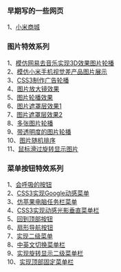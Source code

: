 
### 早期写的一些网页<br>
1、[小米商城](https://w1002l.github.io/myProject/website/miui_mall/index.html) <br>




### 图片特效系列<br>
1、[模仿网易去音乐实现3D效果图片轮播](https://w1002l.github.io/myProject/Images/3DchangImg/index.html) <br>
2、[模仿小米手机视觉差产品图片展示](https://w1002l.github.io/myProject/Images/ablum/index.html)<br>
3、[CSS3制作广告轮播](https://w1002l.github.io/myProject/Images/adImages/index.html)<br>
4、[图片放大镜效果](https://w1002l.github.io/myProject/Images/bigIamge/index.html)<br>
5、[图片轮播效果](https://w1002l.github.io/myProject/Images/carousel/index.html)<br>
6、[图片遮罩层效果1](https://w1002l.github.io/myProject/Images/hoveInfo/index.html)<br>
7、[图片遮罩层效果2](https://w1002l.github.io/myProject/Images/hoverInfo/index.html)<br>
8、[多张图片轮播](https://w1002l.github.io/myProject/Images/imglistChange/index.html)<br>
9、[带透明度的图片轮播](https://w1002l.github.io/myProject/Images/opacityCarousel/index.html)<br>
10、[图片随机排序](https://w1002l.github.io/myProject/Images/randomImages/index.html)<br>
11、[鼠标滑过旋转显示图片](https://w1002l.github.io/myProject/Images/rotateImg/index.html)<br>
### 菜单按钮特效系列<br>
1、[会呼吸的按钮](https://w1002l.github.io/myProject/Menus/button/Breathbtn.html )<br>
2、[CSS3实现Google动感菜单](https://w1002l.github.io/myProject/Menus/googleMenu/index.html )<br>
3、[仿苹果电脑任务栏菜单](https://w1002l.github.io/myProject/Menus/iphone/仿苹果电脑任务栏菜单.html )<br>
4、[CSS3实现动感光影垂直菜单栏](https://w1002l.github.io/myProject/Menus/moveMenu/index.html )<br>
5、[回到顶部按钮](https://w1002l.github.io/myProject/Menus/scrollTop/index.html )<br>
6、[扇形导航按钮](https://w1002l.github.io/myProject/Menus/Sectornavigation/index.html )<br>
7、[实现二级菜单](https://w1002l.github.io/myProject/Menus/verticalSecondmenu/index.html )<br>
8、[中英文切换菜单栏](https://w1002l.github.io/myProject/Menus/language.html )<br>
9、[实现旋转显示二级菜单栏](https://w1002l.github.io/myProject/Menus/rotatemenu.html )<br>
10、[实现顶部固定菜单栏](https://w1002l.github.io/myProject/Menus/scrollTopMENU.html )<br>